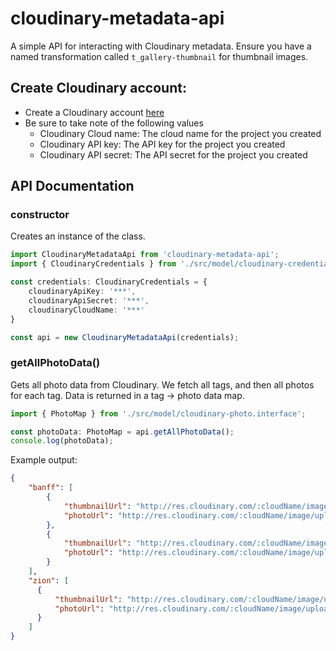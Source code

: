 # cloudinary-metadata-api
A simple API for interacting with Cloudinary metadata. 
Ensure you have a named transformation called `t_gallery-thumbnail` for thumbnail images.

## Create Cloudinary account:
* Create a Cloudinary account [here](https://cloudinary.com/console)
* Be sure to take note of the following values
    * Cloudinary Cloud name: The cloud name for the project you created
    * Cloudinary API key: The API key for the project you created
    * Cloudinary API secret: The API secret for the project you created
    
## API Documentation

### constructor

Creates an instance of the class.

```typescript
import CloudinaryMetadataApi from 'cloudinary-metadata-api'; 
import { CloudinaryCredentials } from './src/model/cloudinary-credentials.interface';

const credentials: CloudinaryCredentials = {
    cloudinaryApiKey: '***',
    cloudinaryApiSecret: '***',
    cloudinaryCloudName: '***'
}

const api = new CloudinaryMetadataApi(credentials);
```

### getAllPhotoData()

Gets all photo data from Cloudinary.
We fetch all tags, and then all photos for each tag.
Data is returned in a tag -> photo data map.

```typescript
import { PhotoMap } from './src/model/cloudinary-photo.interface';

const photoData: PhotoMap = api.getAllPhotoData();
console.log(photoData);
```

Example output:

```json
{
    "banff": [
        {
            "thumbnailUrl": "http://res.cloudinary.com/:cloudName/image/upload/t_gallery-thumbnail,f_auto/banff/banff-0",
            "photoUrl": "http://res.cloudinary.com/:cloudName/image/upload/f_auto/banff/banff-0"
        },
        {
            "thumbnailUrl": "http://res.cloudinary.com/:cloudName/image/upload/t_gallery-thumbnail,f_auto/banff/banff-1",
            "photoUrl": "http://res.cloudinary.com/:cloudName/image/upload/f_auto/banff/banff-1"
        }
    ],
    "zion": [
      {
          "thumbnailUrl": "http://res.cloudinary.com/:cloudName/image/upload/t_gallery-thumbnail,f_auto/banff/zion-0",
          "photoUrl": "http://res.cloudinary.com/:cloudName/image/upload/f_auto/banff/zion-0"
      }
    ]
}
```